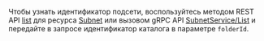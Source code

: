 Чтобы узнать идентификатор подсети, воспользуйтесь методом REST API [list](../../vpc/api-ref/Subnet/list) для ресурса [Subnet](../../vpc/api-ref/Subnet/index.md) или вызовом gRPC API [SubnetService/List](../../vpc/api-ref/grpc/subnet_service.md#List) и передайте в запросе идентификатор каталога в параметре `folderId`.
